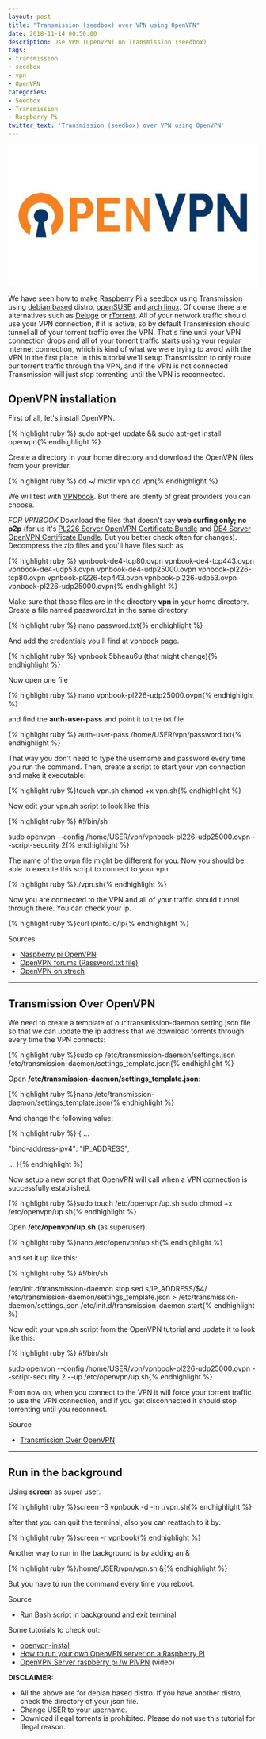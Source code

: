 ```yaml
---
layout: post
title: "Transmission (seedbox) over VPN using OpenVPN"
date: 2018-11-14 00:50:00
description: Use VPN (OpenVPN) on Transmission (seedbox)
tags:
- transmission
- seedbox
- vpn
- OpenVPN
categories:
- Seedbox
- Transmission
- Raspberry Pi
twitter_text: 'Transmission (seedbox) over VPN using OpenVPN'
---
```


![OpenVPN](/post_images/openvpn/openvpn.jpg)

We have seen how to make Raspberry Pi a seedbox using Transmission using [debian based](https://eiosifidis.blogspot.com/2013/03/use-raspberry-pi-as-torrent-download.html) distro, [openSUSE](https://eiosifidis.blogspot.com/2015/05/make-your-opensuse-raspberry-pi-seedbox.html) and [arch linux](https://iosifidis.github.io/raspberry-pi-seedbox-ircbouncer/). Of course there are alternatives such as [Deluge](https://eiosifidis.blogspot.com/2017/01/banana-pi-m3-installation.html) or [rTorrent](https://eiosifidis.blogspot.com/2014/02/seedbox-raspberry-pi-lighttpd-rtorrent-rutorrent.html). All of your network traffic should use your VPN connection, if it is active, so by default Transmission should tunnel all of your torrent traffic over the VPN. That's fine until your VPN connection drops and all of your torrent traffic starts using your regular internet connection, which is kind of what we were trying to avoid with the VPN in the first place. In this tutorial we'll setup Transmission to only route our torrent traffic through the VPN, and if the VPN is not connected Transmission will just stop torrenting until the VPN is reconnected.


## OpenVPN installation


First of all, let's install OpenVPN.

{% highlight ruby %}
sudo apt-get update && sudo apt-get install openvpn{% endhighlight %}

Create a directory in your home directory and download the OpenVPN files from your provider.

{% highlight ruby %}
cd ~/ mkdir vpn cd vpn{% endhighlight %}

We will test with [VPNbook](https://www.vpnbook.com/). But there are plenty of great providers you can choose. 

_FOR VPNBOOK_ 
Download the files that doesn't say **web surfing only; no p2p** (for us it's [PL226 Server OpenVPN Certificate Bundle](https://www.vpnbook.com/free-openvpn-account/VPNBook.com-OpenVPN-PL226.zip) and [DE4 Server OpenVPN Certificate Bundle](https://www.vpnbook.com/free-openvpn-account/VPNBook.com-OpenVPN-DE4.zip). But you better check often for changes). Decompress the zip files and you'll have files such as

{% highlight ruby %}
vpnbook-de4-tcp80.ovpn 
vpnbook-de4-tcp443.ovpn 
vpnbook-de4-udp53.ovpn 
vpnbook-de4-udp25000.ovpn 
vpnbook-pl226-tcp80.ovpn 
vpnbook-pl226-tcp443.ovpn 
vpnbook-pl226-udp53.ovpn 
vpnbook-pl226-udp25000.ovpn{% endhighlight %}

Make sure that those files are in the directory **vpn** in your home directory. Create a file named password.txt in the same directory.

{% highlight ruby %}
nano password.txt{% endhighlight %}

And add the credentials you'll find at vpnbook page.

{% highlight ruby %}
vpnbook 
5bheau6u (that might change){% endhighlight %}

Now open one file

{% highlight ruby %}
nano vpnbook-pl226-udp25000.ovpn{% endhighlight %}

and find the **auth-user-pass** and point it to the txt file

{% highlight ruby %}
auth-user-pass /home/USER/vpn/password.txt{% endhighlight %}

That way you don't need to type the username and password every time you run the command. Then, create a script to start your vpn connection and make it executable:

{% highlight ruby %}touch vpn.sh chmod +x vpn.sh{% endhighlight %}

Now edit your vpn.sh script to look like this:

{% highlight ruby %}
#!/bin/sh 

sudo openvpn --config /home/USER/vpn/vpnbook-pl226-udp25000.ovpn --script-security 2{% endhighlight %}

The name of the ovpn file might be different for you. Now you should be able to execute this script to connect to your vpn:

{% highlight ruby %}./vpn.sh{% endhighlight %}

Now you are connected to the VPN and all of your traffic should tunnel through there. You can check your ip.

{% highlight ruby %}curl ipinfo.io/ip{% endhighlight %}

Sources 
* [Naspberry pi OpenVPN](http://www.naspberrypi.com/openvpn.html) 
* [OpenVPN forums (Password.txt file)](https://forums.openvpn.net/viewtopic.php?p=35777&sid=b4aa2103069af62321bf56e3507eadf6#p35777) 
* [OpenVPN on strech](https://www.raspberrypi.org/forums/viewtopic.php?f=36&t=201688)


* * *


## Transmission Over OpenVPN


We need to create a template of our transmission-daemon setting.json file so that we can update the ip address that we download torrents through every time the VPN connects:

{% highlight ruby %}sudo cp /etc/transmission-daemon/settings.json /etc/transmission-daemon/settings_template.json{% endhighlight %}

Open **/etc/transmission-daemon/settings_template.json**:

{% highlight ruby %}nano /etc/transmission-daemon/settings_template.json{% endhighlight %}

And change the following value:

{% highlight ruby %}
{ ... 

"bind-address-ipv4": "IP_ADDRESS", 

... }{% endhighlight %}

Now setup a new script that OpenVPN will call when a VPN connection is successfully established.

{% highlight ruby %}sudo touch /etc/openvpn/up.sh sudo chmod +x /etc/openvpn/up.sh{% endhighlight %}

Open **/etc/openvpn/up.sh** (as superuser):

{% highlight ruby %}nano /etc/openvpn/up.sh{% endhighlight %}

and set it up like this:

{% highlight ruby %}
#!/bin/sh 

/etc/init.d/transmission-daemon stop 
sed s/IP_ADDRESS/$4/ /etc/transmission-daemon/settings_template.json > /etc/transmission-daemon/settings.json 
/etc/init.d/transmission-daemon start{% endhighlight %}

Now edit your vpn.sh script from the OpenVPN tutorial and update it to look like this:

{% highlight ruby %}
#!/bin/sh 

sudo openvpn --config /home/USER/vpn/vpnbook-pl226-udp25000.ovpn --script-security 2 --up /etc/openvpn/up.sh{% endhighlight %}

From now on, when you connect to the VPN it will force your torrent traffic to use the VPN connection, and if you get disconnected it should stop torrenting until you reconnect. 

Source 
* [Transmission Over OpenVPN](http://www.naspberrypi.com/openvpn-transmission.html)


* * *


## Run in the background


Using **screen** as super user:

{% highlight ruby %}screen -S vpnbook -d -m ./vpn.sh{% endhighlight %}

after that you can quit the terminal, also you can reattach to it by:

{% highlight ruby %}screen -r vpnbook{% endhighlight %}

Another way to run in the background is by adding an &

{% highlight ruby %}/home/USER/vpn/vpn.sh &{% endhighlight %}

But you have to run the command every time you reboot. 

Source 
* [Run Bash script in background and exit terminal](https://superuser.com/a/1077639) 

Some tutorials to check out: 
* [openvpn-install](https://github.com/Angristan/OpenVPN-install) 
* [How to run your own OpenVPN server on a Raspberry PI](https://medium.freecodecamp.org/running-your-own-openvpn-server-on-a-raspberry-pi-8b78043ccdea) 
* [OpenVPN Server raspberry pi /w PiVPN](https://www.youtube.com/watch?v=WA7QTM9hovQ) (video) 


**DISCLAIMER:** 
- All the above are for debian based distro. If you have another distro, check the directory of your json file. 
- Change USER to your username. 
- Download illegal torrents is prohibited. Please do not use this tutorial for illegal reason.
